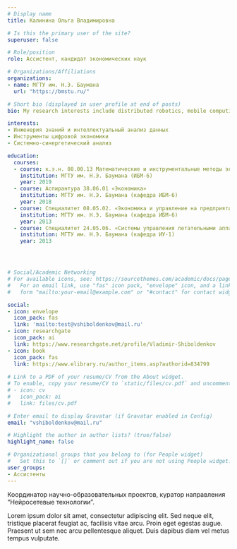 ```yaml
---
# Display name
title: Калинина Ольга Владимировна

# Is this the primary user of the site?
superuser: false

# Role/position
role: Ассистент, кандидат экономических наук

# Organizations/Affiliations
organizations:
- name: МГТУ им. Н.Э. Баумана
  url: "https://bmstu.ru/"

# Short bio (displayed in user profile at end of posts)
bio: My research interests include distributed robotics, mobile computing and programmable matter. ![](https://bmstu.ru/plain/works/science/degree-candidates/dissertants/?q=dissertation&id=531)

interests:
- Инженерия знаний и интеллектуальный анализ данных
- Инструменты цифровой экономики
- Системно-синергетический анализ

education:
  courses:
  - course: к.э.н. 08.00.13 Математические и инструментальные методы экономики
    institution: МГТУ им. Н.Э. Баумана (ИБМ-6)
    year: 2019
  - course: Аспирантура 38.06.01 «Экономика»
    institution: МГТУ им. Н.Э. Баумана (кафедра ИБМ-6)
    year: 2018
  - course: Специалитет 08.05.02. «Экономика и управление на предприятии
    institution: МГТУ им. Н.Э. Баумана (кафедра ИБМ-6)
    year: 2013
  - course: Специалитет 24.05.06. «Системы управления летательными аппаратами» 
    institution: МГТУ им. Н.Э. Баумана (кафедра ИУ-1)
    year: 2013




# Social/Academic Networking
# For available icons, see: https://sourcethemes.com/academic/docs/page-builder/#icons
#   For an email link, use "fas" icon pack, "envelope" icon, and a link in the
#   form "mailto:your-email@example.com" or "#contact" for contact widget.

social:
- icon: envelope
  icon_pack: fas
  link: 'mailto:test@vshiboldenkov@mail.ru'
- icon: researchgate
  icon_pack: ai
  link: https://www.researchgate.net/profile/Vladimir-Shiboldenkov
- icon: book
  icon_pack: fas
  link: https://www.elibrary.ru/author_items.asp?authorid=834799
  
# Link to a PDF of your resume/CV from the About widget.
# To enable, copy your resume/CV to `static/files/cv.pdf` and uncomment the lines below.
# - icon: cv
#   icon_pack: ai
#   link: files/cv.pdf

# Enter email to display Gravatar (if Gravatar enabled in Config)
email: "vshiboldenkov@mail.ru"

# Highlight the author in author lists? (true/false)
highlight_name: false

# Organizational groups that you belong to (for People widget)
#   Set this to `[]` or comment out if you are not using People widget.
user_groups:
- Ассистенты
---
```


Координатор научно-образовательных проектов, куратор направления “Нейросетевые технологии”.

Lorem ipsum dolor sit amet, consectetur adipiscing elit. Sed neque elit, tristique placerat feugiat ac, facilisis vitae arcu. Proin eget egestas augue. Praesent ut sem nec arcu pellentesque aliquet. Duis dapibus diam vel metus tempus vulputate.

